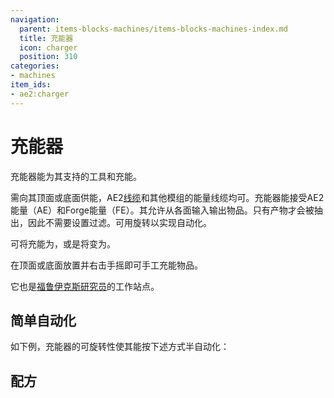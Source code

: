 ```yaml
---
navigation:
  parent: items-blocks-machines/items-blocks-machines-index.md
  title: 充能器
  icon: charger
  position: 310
categories:
- machines
item_ids:
- ae2:charger
---
```


# 充能器

<BlockImage id="charger" scale="8" />

充能器能为其支持的工具和<ItemLink id="certus_quartz_crystal" />充能。

需向其顶面或底面供能，AE2[线缆](cables.md)和其他模组的能量线缆均可。充能器能接受AE2能量（AE）和Forge能量（FE）。其允许从各面输入输出物品。只有产物才会被抽出，因此不需要设置过滤。可用<ItemLink id="certus_quartz_wrench" />旋转以实现自动化。

可将<ItemLink id="certus_quartz_crystal" />充能为<ItemLink id="charged_certus_quartz_crystal" />，或是将<ItemLink id="minecraft:compass" />变为<ItemLink id="meteorite_compass" />。

在顶面或底面放置<ItemLink id="crank" />并右击手摇即可手工充能物品。

它也是[福鲁伊克斯研究员](fluix_researcher.md)的工作站点。

## 简单自动化

如下例，充能器的可旋转性使其能按下述方式半自动化：

<GameScene zoom="4" background="transparent">
  <ImportStructure src="../assets/assemblies/charger_hopper.snbt" />
  <IsometricCamera yaw="195" pitch="30" />
</GameScene>

## 配方

<RecipeFor id="charger" />
